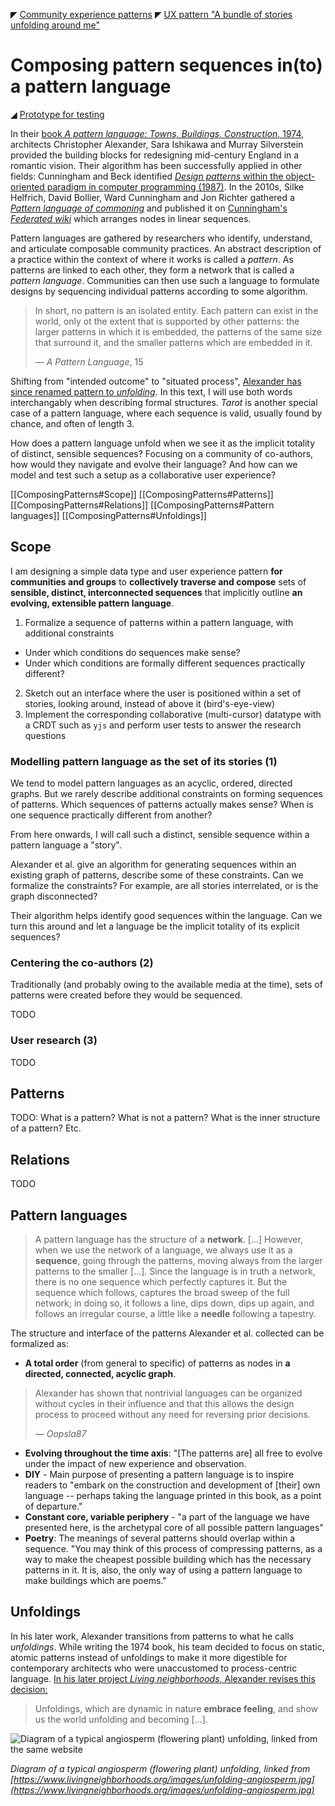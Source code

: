 ◤ [Community experience patterns](./CommunityExperience.md)
◤ [UX pattern "A bundle of stories unfolding around me"](./StoryBundle.md)

# Composing pattern sequences in(to) a pattern language

◢ [Prototype for testing](./Purrvey.md)

 In their [book _A pattern language: Towns, Buildings, Construction_, 1974](https://www.burg-halle.de/id-neuwerk/wp-content/uploads/2018/07/A_Pattern_Language.pdf), architects Christopher Alexander, Sara Ishikawa and Murray Silverstein provided the building blocks for redesigning mid-century England in a romantic vision. Their algorithm has been successfully applied in other fields: Cunningham and Beck identified [_Design patterns_ within the object-oriented paradigm in computer programming (1987)](https://c2.com/doc/oopsla87.html). In the 2010s, Silke Helfrich, David Bollier, Ward Cunningham and Jon Richter gathered a [_Pattern language of commoning_](http://makecommoningwork.fed.wiki) and published it on [Cunningham's _Federated wiki_](http://makecommoningwork.fed.wiki/view/federated-wiki) which arranges nodes in linear sequences.

 Pattern languages are gathered by researchers who identify, understand, and articulate composable community practices. An abstract description of a practice within the context of where it works is called a _pattern_. As patterns are linked to each other, they form a network that is called a _pattern language_. Communities can then use such a language to formulate designs by sequencing individual patterns according to some algorithm.

 > In short, no pattern is an isolated entity. Each pattern can exist in the world, only ot the extent that is supported by other patterns: the larger patterns in which it is embedded, the patterns of the same size that surround it, and the smaller patterns which are embedded in it.
 >
 > — _A Pattern Language_, 15

 Shifting from "intended outcome" to "situated process", [Alexander has since renamed pattern to _unfolding_](#unfoldings). In this text, I will use both words interchangably when describing formal structures. _Tarot_ is another special case of a pattern language, where each sequence is valid, usually found by chance, and often of length 3.

 How does a pattern language unfold when we see it as the implicit totality of distinct, sensible sequences? Focusing on a community of co-authors, how would they navigate and evolve their language? And how can we model and test such a setup as a collaborative user experience?

<!--toc:start-->
[[ComposingPatterns#Scope]]
[[ComposingPatterns#Patterns]]
[[ComposingPatterns#Relations]]
[[ComposingPatterns#Pattern languages]]
[[ComposingPatterns#Unfoldings]]
<!--toc:end-->

 ## Scope

 I am designing a simple data type and user experience pattern **for communities and groups** to **collectively traverse and compose** sets of **sensible, distinct, interconnected sequences** that implicitly outline **an evolving, extensible pattern language**.

 1. Formalize a sequence of patterns within a pattern language, with additional constraints
   - Under which conditions do sequences make sense?
   - Under which conditions are formally different sequences practically different?
 2. Sketch out an interface where the user is positioned within a set of stories, looking around, instead of above it (bird's-eye-view)
 3. Implement the corresponding collaborative (multi-cursor) datatype with a CRDT such as `yjs` and perform user tests to answer the research questions

 ### Modelling pattern language as the set of its stories (1)

 We tend to model pattern languages as an acyclic, ordered, directed graphs. But we rarely describe additional constraints on forming sequences of patterns. Which sequences of patterns actually makes sense? When is one sequence practically different from another?

 From here onwards, I will call such a distinct, sensible sequence within a pattern language a "story".

 Alexander et al. give an algorithm for generating sequences within an existing graph of patterns, describe some of these constraints. Can we formalize the constraints? For example, are all stories interrelated, or is the graph disconnected?

 Their algorithm helps identify good sequences within the language. Can we turn this around and let a language be the implicit totality of its explicit sequences?

 ### Centering the co-authors (2)

 Traditionally (and probably owing to the available media at the time), sets of patterns were created before they would be sequenced.

 TODO

 ### User research (3)

 TODO

 ## Patterns

 TODO: What is a pattern? What is not a pattern? What is the inner structure of a pattern? Etc.

 ## Relations

 TODO

 ## Pattern languages

 > A pattern language has the structure of a **network**. [...] However, when we use the network of a language, we always use it as a **sequence**, going through the patterns, moving always from the larger patterns to the smaller [...].
 Since the language is in truth a network, there is no one sequence which perfectly captures it. But the sequence which follows, captures the broad sweep of the full network; in doing so, it follows a line, dips down, dips up again, and follows an irregular course, a little like a **needle** following a tapestry.

 The structure and interface of the patterns Alexander et al. collected can be formalized as:

 - **A total order** (from general to specific) of patterns as nodes in **a directed, connected, acyclic graph**.

 > Alexander has shown that nontrivial languages can be organized without cycles in their influence and that this allows the design process to proceed without any need for reversing prior decisions.
 >
 > — _Oopsla87_

 - **Evolving throughout the time axis**: "[The patterns are] all free to evolve under the impact of new experience and observation.
 - **DIY** - Main purpose of presenting a pattern language is to inspire readers to "embark on the construction and development of [their] own language -- perhaps taking the language printed in this book, as a point of departure."
 - **Constant core, variable periphery** - "a part of the language we have presented here, is the archetypal core
 of all possible pattern languages"
 - **Poetry**: The meanings of several patterns should overlap within a sequence. "You may think of this process of compressing patterns, as a way to make the cheapest possible building which has the necessary patterns in it. It is, also, the only way of using a pattern language to make buildings which are poems."

 ## Unfoldings

 In his later work, Alexander transitions from patterns to what he calls _unfoldings_. While writing the 1974 book, his team decided to focus on static, atomic patterns instead of unfoldings to make it more digestible for contemporary architects who were unaccustomed to process-centric language. [In his later project _Living neighborhoods_, Alexander revises this decision:](https://www.livingneighborhoods.org/ht-0/whatisanunfolding.htm)

 > Unfoldings, which are dynamic in nature **embrace feeling**, and show us the world unfolding and becoming [...].

 ![Diagram of a typical angiosperm (flowering plant) unfolding, linked from the same website](https://www.livingneighborhoods.org/images/unfolding-angiosperm.jpg)

 *Diagram of a typical angiosperm (flowering plant) unfolding, linked from [https://www.livingneighborhoods.org/images/unfolding-angiosperm.jpg](https://www.livingneighborhoods.org/images/unfolding-angiosperm.jpg)*
